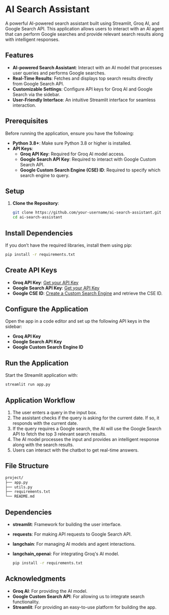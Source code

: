 # AI Search Assistant

A powerful AI-powered search assistant built using Streamlit, Groq AI, and Google Search API. This application allows users to interact with an AI agent that can perform Google searches and provide relevant search results along with intelligent responses. 

## Features

- **AI-powered Search Assistant**: Interact with an AI model that processes user queries and performs Google searches.
- **Real-Time Results**: Fetches and displays top search results directly from Google Search API.
- **Customizable Settings**: Configure API keys for Groq AI and Google Search via the sidebar.
- **User-Friendly Interface**: An intuitive Streamlit interface for seamless interaction.

## Prerequisites

Before running the application, ensure you have the following:

- **Python 3.8+**: Make sure Python 3.8 or higher is installed.
- **API Keys**:
  - **Groq API Key**: Required for Groq AI model access.
  - **Google Search API Key**: Required to interact with Google Custom Search API.
  - **Google Custom Search Engine (CSE) ID**: Required to specify which search engine to query.

## Setup

1. **Clone the Repository**:

   ```bash
   git clone https://github.com/your-username/ai-search-assistant.git
   cd ai-search-assistant

## Install Dependencies

If you don’t have the required libraries, install them using pip:

  ```bash
  pip install -r requirements.txt
```

## Create API Keys

- **Groq API Key**: [Get your API Key](https://console.groq.com/keys)
- **Google Search API Key**: [Get your API Key](https://developers.google.com/custom-search/v1/overview)
- **Google CSE ID**: [Create a Custom Search Engine](https://programmablesearchengine.google.com) and retrieve the CSE ID.

## Configure the Application

Open the app in a code editor and set up the following API keys in the sidebar:

- **Groq API Key**
- **Google Search API Key**
- **Google Custom Search Engine ID**

## Run the Application

Start the Streamlit application with:

  ```bash
  streamlit run app.py
```
## Application Workflow

1. The user enters a query in the input box.
2. The assistant checks if the query is asking for the current date. If so, it responds with the current date.
3. If the query requires a Google search, the AI will use the Google Search API to fetch the top 3 relevant search results.
4. The AI model processes the input and provides an intelligent response along with the search results.
5. Users can interact with the chatbot to get real-time answers.


## File Structure
```bash
project/
├── app.py                
├── utils.py           
├── requirements.txt       
└── README.md
```

## Dependencies

- **streamlit**: Framework for building the user interface.
- **requests**: For making API requests to Google Search API.
- **langchain**: For managing AI models and agent interactions.
- **langchain_openai**: For integrating Groq's AI model.

  ```bash
  pip install -r requirements.txt
  ```

## Acknowledgments

- **Groq AI**: For providing the AI model.
- **Google Custom Search API**: For allowing us to integrate search functionality.
- **Streamlit**: For providing an easy-to-use platform for building the app.
